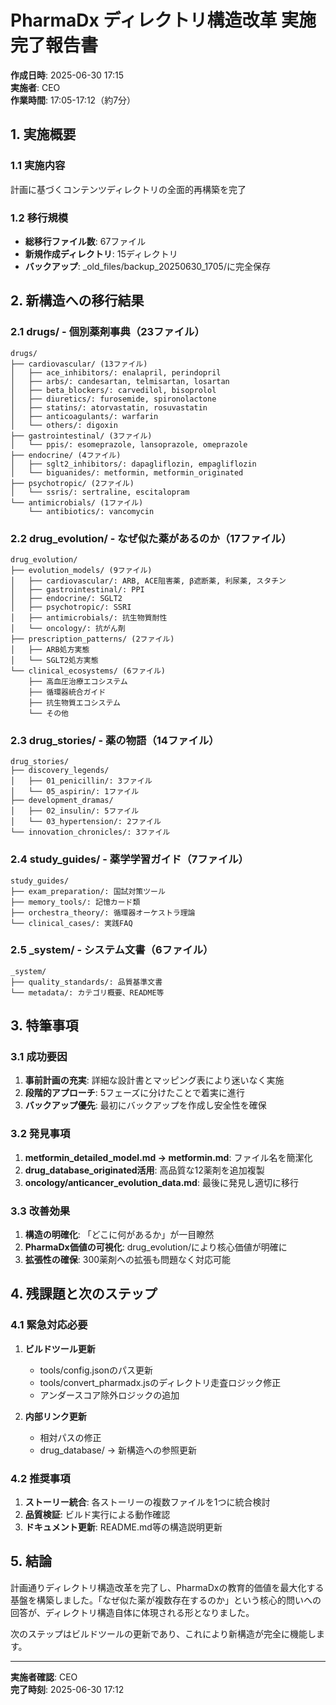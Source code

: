 # PharmaDx ディレクトリ構造改革 実施完了報告書

**作成日時**: 2025-06-30 17:15  
**実施者**: CEO  
**作業時間**: 17:05-17:12（約7分）

## 1. 実施概要

### 1.1 実施内容
計画に基づくコンテンツディレクトリの全面的再構築を完了

### 1.2 移行規模
- **総移行ファイル数**: 67ファイル
- **新規作成ディレクトリ**: 15ディレクトリ
- **バックアップ**: _old_files/backup_20250630_1705/に完全保存

## 2. 新構造への移行結果

### 2.1 drugs/ - 個別薬剤事典（23ファイル）
```
drugs/
├── cardiovascular/ (13ファイル)
│   ├── ace_inhibitors/: enalapril, perindopril
│   ├── arbs/: candesartan, telmisartan, losartan
│   ├── beta_blockers/: carvedilol, bisoprolol
│   ├── diuretics/: furosemide, spironolactone
│   ├── statins/: atorvastatin, rosuvastatin
│   ├── anticoagulants/: warfarin
│   └── others/: digoxin
├── gastrointestinal/ (3ファイル)
│   └── ppis/: esomeprazole, lansoprazole, omeprazole
├── endocrine/ (4ファイル)
│   ├── sglt2_inhibitors/: dapagliflozin, empagliflozin
│   └── biguanides/: metformin, metformin_originated
├── psychotropic/ (2ファイル)
│   └── ssris/: sertraline, escitalopram
└── antimicrobials/ (1ファイル)
    └── antibiotics/: vancomycin
```

### 2.2 drug_evolution/ - なぜ似た薬があるのか（17ファイル）
```
drug_evolution/
├── evolution_models/ (9ファイル)
│   ├── cardiovascular/: ARB, ACE阻害薬, β遮断薬, 利尿薬, スタチン
│   ├── gastrointestinal/: PPI
│   ├── endocrine/: SGLT2
│   ├── psychotropic/: SSRI
│   ├── antimicrobials/: 抗生物質耐性
│   └── oncology/: 抗がん剤
├── prescription_patterns/ (2ファイル)
│   ├── ARB処方実態
│   └── SGLT2処方実態
└── clinical_ecosystems/ (6ファイル)
    ├── 高血圧治療エコシステム
    ├── 循環器統合ガイド
    ├── 抗生物質エコシステム
    └── その他
```

### 2.3 drug_stories/ - 薬の物語（14ファイル）
```
drug_stories/
├── discovery_legends/
│   ├── 01_penicillin/: 3ファイル
│   └── 05_aspirin/: 1ファイル
├── development_dramas/
│   ├── 02_insulin/: 5ファイル
│   └── 03_hypertension/: 2ファイル
└── innovation_chronicles/: 3ファイル
```

### 2.4 study_guides/ - 薬学学習ガイド（7ファイル）
```
study_guides/
├── exam_preparation/: 国試対策ツール
├── memory_tools/: 記憶カード類
├── orchestra_theory/: 循環器オーケストラ理論
└── clinical_cases/: 実践FAQ
```

### 2.5 _system/ - システム文書（6ファイル）
```
_system/
├── quality_standards/: 品質基準文書
└── metadata/: カテゴリ概要、README等
```

## 3. 特筆事項

### 3.1 成功要因
1. **事前計画の充実**: 詳細な設計書とマッピング表により迷いなく実施
2. **段階的アプローチ**: 5フェーズに分けたことで着実に進行
3. **バックアップ優先**: 最初にバックアップを作成し安全性を確保

### 3.2 発見事項
1. **metformin_detailed_model.md → metformin.md**: ファイル名を簡潔化
2. **drug_database_originated活用**: 高品質な12薬剤を追加複製
3. **oncology/anticancer_evolution_data.md**: 最後に発見し適切に移行

### 3.3 改善効果
1. **構造の明確化**: 「どこに何があるか」が一目瞭然
2. **PharmaDx価値の可視化**: drug_evolution/により核心価値が明確に
3. **拡張性の確保**: 300薬剤への拡張も問題なく対応可能

## 4. 残課題と次のステップ

### 4.1 緊急対応必要
1. **ビルドツール更新**
   - tools/config.jsonのパス更新
   - tools/convert_pharmadx.jsのディレクトリ走査ロジック修正
   - アンダースコア除外ロジックの追加

2. **内部リンク更新**
   - 相対パスの修正
   - drug_database/ → 新構造への参照更新

### 4.2 推奨事項
1. **ストーリー統合**: 各ストーリーの複数ファイルを1つに統合検討
2. **品質検証**: ビルド実行による動作確認
3. **ドキュメント更新**: README.md等の構造説明更新

## 5. 結論

計画通りディレクトリ構造改革を完了し、PharmaDxの教育的価値を最大化する基盤を構築しました。「なぜ似た薬が複数存在するのか」という核心的問いへの回答が、ディレクトリ構造自体に体現される形となりました。

次のステップはビルドツールの更新であり、これにより新構造が完全に機能します。

---

**実施者確認**: CEO  
**完了時刻**: 2025-06-30 17:12